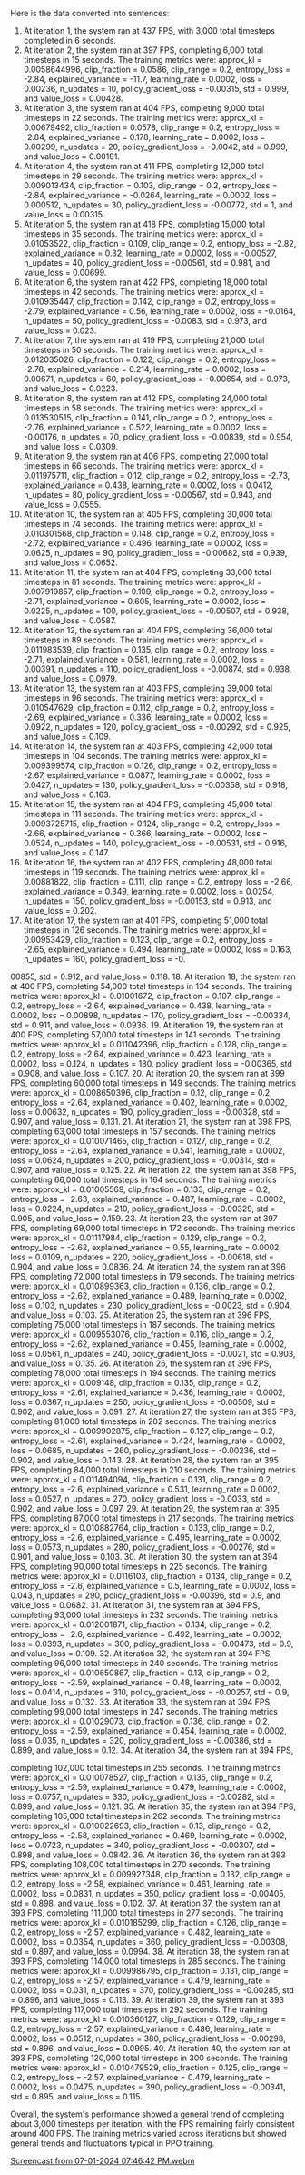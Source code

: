 Here is the data converted into sentences:

1. At iteration 1, the system ran at 437 FPS, with 3,000 total timesteps completed in 6 seconds.
2. At iteration 2, the system ran at 397 FPS, completing 6,000 total timesteps in 15 seconds. The training metrics were: approx_kl = 0.0058644996, clip_fraction = 0.0586, clip_range = 0.2, entropy_loss = -2.84, explained_variance = -11.7, learning_rate = 0.0002, loss = 0.00236, n_updates = 10, policy_gradient_loss = -0.00315, std = 0.999, and value_loss = 0.00428.
3. At iteration 3, the system ran at 404 FPS, completing 9,000 total timesteps in 22 seconds. The training metrics were: approx_kl = 0.00679492, clip_fraction = 0.0578, clip_range = 0.2, entropy_loss = -2.84, explained_variance = 0.178, learning_rate = 0.0002, loss = 0.00299, n_updates = 20, policy_gradient_loss = -0.0042, std = 0.999, and value_loss = 0.00191.
4. At iteration 4, the system ran at 411 FPS, completing 12,000 total timesteps in 29 seconds. The training metrics were: approx_kl = 0.009013434, clip_fraction = 0.103, clip_range = 0.2, entropy_loss = -2.84, explained_variance = -0.0264, learning_rate = 0.0002, loss = 0.000512, n_updates = 30, policy_gradient_loss = -0.00772, std = 1, and value_loss = 0.00315.
5. At iteration 5, the system ran at 418 FPS, completing 15,000 total timesteps in 35 seconds. The training metrics were: approx_kl = 0.01053522, clip_fraction = 0.109, clip_range = 0.2, entropy_loss = -2.82, explained_variance = 0.32, learning_rate = 0.0002, loss = -0.00527, n_updates = 40, policy_gradient_loss = -0.00561, std = 0.981, and value_loss = 0.00699.
6. At iteration 6, the system ran at 422 FPS, completing 18,000 total timesteps in 42 seconds. The training metrics were: approx_kl = 0.010935447, clip_fraction = 0.142, clip_range = 0.2, entropy_loss = -2.79, explained_variance = 0.56, learning_rate = 0.0002, loss = -0.0164, n_updates = 50, policy_gradient_loss = -0.0083, std = 0.973, and value_loss = 0.023.
7. At iteration 7, the system ran at 419 FPS, completing 21,000 total timesteps in 50 seconds. The training metrics were: approx_kl = 0.012035026, clip_fraction = 0.122, clip_range = 0.2, entropy_loss = -2.78, explained_variance = 0.214, learning_rate = 0.0002, loss = 0.00671, n_updates = 60, policy_gradient_loss = -0.00654, std = 0.973, and value_loss = 0.0223.
8. At iteration 8, the system ran at 412 FPS, completing 24,000 total timesteps in 58 seconds. The training metrics were: approx_kl = 0.013530515, clip_fraction = 0.141, clip_range = 0.2, entropy_loss = -2.76, explained_variance = 0.522, learning_rate = 0.0002, loss = -0.00176, n_updates = 70, policy_gradient_loss = -0.00839, std = 0.954, and value_loss = 0.0309.
9. At iteration 9, the system ran at 406 FPS, completing 27,000 total timesteps in 66 seconds. The training metrics were: approx_kl = 0.011975711, clip_fraction = 0.12, clip_range = 0.2, entropy_loss = -2.73, explained_variance = 0.438, learning_rate = 0.0002, loss = 0.0412, n_updates = 80, policy_gradient_loss = -0.00567, std = 0.943, and value_loss = 0.0555.
10. At iteration 10, the system ran at 405 FPS, completing 30,000 total timesteps in 74 seconds. The training metrics were: approx_kl = 0.010301568, clip_fraction = 0.148, clip_range = 0.2, entropy_loss = -2.72, explained_variance = 0.496, learning_rate = 0.0002, loss = 0.0625, n_updates = 90, policy_gradient_loss = -0.00682, std = 0.939, and value_loss = 0.0652.
11. At iteration 11, the system ran at 404 FPS, completing 33,000 total timesteps in 81 seconds. The training metrics were: approx_kl = 0.007919857, clip_fraction = 0.109, clip_range = 0.2, entropy_loss = -2.71, explained_variance = 0.605, learning_rate = 0.0002, loss = 0.0225, n_updates = 100, policy_gradient_loss = -0.00507, std = 0.938, and value_loss = 0.0587.
12. At iteration 12, the system ran at 404 FPS, completing 36,000 total timesteps in 89 seconds. The training metrics were: approx_kl = 0.011983539, clip_fraction = 0.135, clip_range = 0.2, entropy_loss = -2.71, explained_variance = 0.581, learning_rate = 0.0002, loss = 0.00391, n_updates = 110, policy_gradient_loss = -0.00874, std = 0.938, and value_loss = 0.0979.
13. At iteration 13, the system ran at 403 FPS, completing 39,000 total timesteps in 96 seconds. The training metrics were: approx_kl = 0.010547629, clip_fraction = 0.112, clip_range = 0.2, entropy_loss = -2.69, explained_variance = 0.336, learning_rate = 0.0002, loss = 0.0922, n_updates = 120, policy_gradient_loss = -0.00292, std = 0.925, and value_loss = 0.109.
14. At iteration 14, the system ran at 403 FPS, completing 42,000 total timesteps in 104 seconds. The training metrics were: approx_kl = 0.009399574, clip_fraction = 0.126, clip_range = 0.2, entropy_loss = -2.67, explained_variance = 0.0877, learning_rate = 0.0002, loss = 0.0427, n_updates = 130, policy_gradient_loss = -0.00358, std = 0.918, and value_loss = 0.163.
15. At iteration 15, the system ran at 404 FPS, completing 45,000 total timesteps in 111 seconds. The training metrics were: approx_kl = 0.0093725715, clip_fraction = 0.124, clip_range = 0.2, entropy_loss = -2.66, explained_variance = 0.366, learning_rate = 0.0002, loss = 0.0524, n_updates = 140, policy_gradient_loss = -0.00531, std = 0.916, and value_loss = 0.147.
16. At iteration 16, the system ran at 402 FPS, completing 48,000 total timesteps in 119 seconds. The training metrics were: approx_kl = 0.00881822, clip_fraction = 0.111, clip_range = 0.2, entropy_loss = -2.66, explained_variance = 0.349, learning_rate = 0.0002, loss = 0.0254, n_updates = 150, policy_gradient_loss = -0.00153, std = 0.913, and value_loss = 0.202.
17. At iteration 17, the system ran at 401 FPS, completing 51,000 total timesteps in 126 seconds. The training metrics were: approx_kl = 0.00953429, clip_fraction = 0.123, clip_range = 0.2, entropy_loss = -2.65, explained_variance = 0.494, learning_rate = 0.0002, loss = 0.163, n_updates = 160, policy_gradient_loss = -0.

00855, std = 0.912, and value_loss = 0.118.
18. At iteration 18, the system ran at 400 FPS, completing 54,000 total timesteps in 134 seconds. The training metrics were: approx_kl = 0.01001672, clip_fraction = 0.107, clip_range = 0.2, entropy_loss = -2.64, explained_variance = 0.438, learning_rate = 0.0002, loss = 0.00898, n_updates = 170, policy_gradient_loss = -0.00334, std = 0.911, and value_loss = 0.0936.
19. At iteration 19, the system ran at 400 FPS, completing 57,000 total timesteps in 141 seconds. The training metrics were: approx_kl = 0.011042396, clip_fraction = 0.128, clip_range = 0.2, entropy_loss = -2.64, explained_variance = 0.423, learning_rate = 0.0002, loss = 0.124, n_updates = 180, policy_gradient_loss = -0.00365, std = 0.908, and value_loss = 0.107.
20. At iteration 20, the system ran at 399 FPS, completing 60,000 total timesteps in 149 seconds. The training metrics were: approx_kl = 0.008650396, clip_fraction = 0.12, clip_range = 0.2, entropy_loss = -2.64, explained_variance = 0.402, learning_rate = 0.0002, loss = 0.00632, n_updates = 190, policy_gradient_loss = -0.00328, std = 0.907, and value_loss = 0.131.
21. At iteration 21, the system ran at 398 FPS, completing 63,000 total timesteps in 157 seconds. The training metrics were: approx_kl = 0.010071465, clip_fraction = 0.127, clip_range = 0.2, entropy_loss = -2.64, explained_variance = 0.541, learning_rate = 0.0002, loss = 0.0624, n_updates = 200, policy_gradient_loss = -0.00314, std = 0.907, and value_loss = 0.125.
22. At iteration 22, the system ran at 398 FPS, completing 66,000 total timesteps in 164 seconds. The training metrics were: approx_kl = 0.01005569, clip_fraction = 0.133, clip_range = 0.2, entropy_loss = -2.63, explained_variance = 0.487, learning_rate = 0.0002, loss = 0.0224, n_updates = 210, policy_gradient_loss = -0.00329, std = 0.905, and value_loss = 0.159.
23. At iteration 23, the system ran at 397 FPS, completing 69,000 total timesteps in 172 seconds. The training metrics were: approx_kl = 0.01117984, clip_fraction = 0.129, clip_range = 0.2, entropy_loss = -2.62, explained_variance = 0.55, learning_rate = 0.0002, loss = 0.0109, n_updates = 220, policy_gradient_loss = -0.00618, std = 0.904, and value_loss = 0.0836.
24. At iteration 24, the system ran at 396 FPS, completing 72,000 total timesteps in 179 seconds. The training metrics were: approx_kl = 0.010899363, clip_fraction = 0.136, clip_range = 0.2, entropy_loss = -2.62, explained_variance = 0.489, learning_rate = 0.0002, loss = 0.103, n_updates = 230, policy_gradient_loss = -0.0023, std = 0.904, and value_loss = 0.103.
25. At iteration 25, the system ran at 396 FPS, completing 75,000 total timesteps in 187 seconds. The training metrics were: approx_kl = 0.009553076, clip_fraction = 0.116, clip_range = 0.2, entropy_loss = -2.62, explained_variance = 0.455, learning_rate = 0.0002, loss = 0.0561, n_updates = 240, policy_gradient_loss = -0.0021, std = 0.903, and value_loss = 0.135.
26. At iteration 26, the system ran at 396 FPS, completing 78,000 total timesteps in 194 seconds. The training metrics were: approx_kl = 0.009148, clip_fraction = 0.135, clip_range = 0.2, entropy_loss = -2.61, explained_variance = 0.436, learning_rate = 0.0002, loss = 0.0367, n_updates = 250, policy_gradient_loss = -0.00509, std = 0.902, and value_loss = 0.091.
27. At iteration 27, the system ran at 395 FPS, completing 81,000 total timesteps in 202 seconds. The training metrics were: approx_kl = 0.009902875, clip_fraction = 0.127, clip_range = 0.2, entropy_loss = -2.61, explained_variance = 0.424, learning_rate = 0.0002, loss = 0.0685, n_updates = 260, policy_gradient_loss = -0.00236, std = 0.902, and value_loss = 0.143.
28. At iteration 28, the system ran at 395 FPS, completing 84,000 total timesteps in 210 seconds. The training metrics were: approx_kl = 0.011494094, clip_fraction = 0.131, clip_range = 0.2, entropy_loss = -2.6, explained_variance = 0.531, learning_rate = 0.0002, loss = 0.0527, n_updates = 270, policy_gradient_loss = -0.0033, std = 0.902, and value_loss = 0.097.
29. At iteration 29, the system ran at 395 FPS, completing 87,000 total timesteps in 217 seconds. The training metrics were: approx_kl = 0.010882764, clip_fraction = 0.133, clip_range = 0.2, entropy_loss = -2.6, explained_variance = 0.495, learning_rate = 0.0002, loss = 0.0573, n_updates = 280, policy_gradient_loss = -0.00276, std = 0.901, and value_loss = 0.103.
30. At iteration 30, the system ran at 394 FPS, completing 90,000 total timesteps in 225 seconds. The training metrics were: approx_kl = 0.0116103, clip_fraction = 0.134, clip_range = 0.2, entropy_loss = -2.6, explained_variance = 0.5, learning_rate = 0.0002, loss = 0.043, n_updates = 290, policy_gradient_loss = -0.00396, std = 0.9, and value_loss = 0.0682.
31. At iteration 31, the system ran at 394 FPS, completing 93,000 total timesteps in 232 seconds. The training metrics were: approx_kl = 0.012001871, clip_fraction = 0.134, clip_range = 0.2, entropy_loss = -2.6, explained_variance = 0.492, learning_rate = 0.0002, loss = 0.0393, n_updates = 300, policy_gradient_loss = -0.00473, std = 0.9, and value_loss = 0.109.
32. At iteration 32, the system ran at 394 FPS, completing 96,000 total timesteps in 240 seconds. The training metrics were: approx_kl = 0.010650867, clip_fraction = 0.13, clip_range = 0.2, entropy_loss = -2.59, explained_variance = 0.48, learning_rate = 0.0002, loss = 0.0414, n_updates = 310, policy_gradient_loss = -0.00257, std = 0.9, and value_loss = 0.132.
33. At iteration 33, the system ran at 394 FPS, completing 99,000 total timesteps in 247 seconds. The training metrics were: approx_kl = 0.01029073, clip_fraction = 0.136, clip_range = 0.2, entropy_loss = -2.59, explained_variance = 0.454, learning_rate = 0.0002, loss = 0.035, n_updates = 320, policy_gradient_loss = -0.00386, std = 0.899, and value_loss = 0.12.
34. At iteration 34, the system ran at 394 FPS,

 completing 102,000 total timesteps in 255 seconds. The training metrics were: approx_kl = 0.010078527, clip_fraction = 0.135, clip_range = 0.2, entropy_loss = -2.59, explained_variance = 0.479, learning_rate = 0.0002, loss = 0.0757, n_updates = 330, policy_gradient_loss = -0.00282, std = 0.899, and value_loss = 0.121.
35. At iteration 35, the system ran at 394 FPS, completing 105,000 total timesteps in 262 seconds. The training metrics were: approx_kl = 0.010022693, clip_fraction = 0.13, clip_range = 0.2, entropy_loss = -2.58, explained_variance = 0.469, learning_rate = 0.0002, loss = 0.0723, n_updates = 340, policy_gradient_loss = -0.00307, std = 0.898, and value_loss = 0.0842.
36. At iteration 36, the system ran at 393 FPS, completing 108,000 total timesteps in 270 seconds. The training metrics were: approx_kl = 0.009927348, clip_fraction = 0.132, clip_range = 0.2, entropy_loss = -2.58, explained_variance = 0.461, learning_rate = 0.0002, loss = 0.0831, n_updates = 350, policy_gradient_loss = -0.00405, std = 0.898, and value_loss = 0.102.
37. At iteration 37, the system ran at 393 FPS, completing 111,000 total timesteps in 277 seconds. The training metrics were: approx_kl = 0.010185299, clip_fraction = 0.126, clip_range = 0.2, entropy_loss = -2.57, explained_variance = 0.482, learning_rate = 0.0002, loss = 0.0354, n_updates = 360, policy_gradient_loss = -0.00308, std = 0.897, and value_loss = 0.0994.
38. At iteration 38, the system ran at 393 FPS, completing 114,000 total timesteps in 285 seconds. The training metrics were: approx_kl = 0.009986795, clip_fraction = 0.131, clip_range = 0.2, entropy_loss = -2.57, explained_variance = 0.479, learning_rate = 0.0002, loss = 0.031, n_updates = 370, policy_gradient_loss = -0.00285, std = 0.896, and value_loss = 0.113.
39. At iteration 39, the system ran at 393 FPS, completing 117,000 total timesteps in 292 seconds. The training metrics were: approx_kl = 0.010360127, clip_fraction = 0.129, clip_range = 0.2, entropy_loss = -2.57, explained_variance = 0.486, learning_rate = 0.0002, loss = 0.0512, n_updates = 380, policy_gradient_loss = -0.00298, std = 0.896, and value_loss = 0.0995.
40. At iteration 40, the system ran at 393 FPS, completing 120,000 total timesteps in 300 seconds. The training metrics were: approx_kl = 0.010479529, clip_fraction = 0.125, clip_range = 0.2, entropy_loss = -2.57, explained_variance = 0.479, learning_rate = 0.0002, loss = 0.0475, n_updates = 390, policy_gradient_loss = -0.00341, std = 0.895, and value_loss = 0.115.

Overall, the system's performance showed a general trend of completing about 3,000 timesteps per iteration, with the FPS remaining fairly consistent around 400 FPS. The training metrics varied across iterations but showed general trends and fluctuations typical in PPO training.

[Screencast from 07-01-2024 07:46:42 PM.webm](https://github.com/Naveed776/Reinforcement-Learning/assets/91262613/0265c1a6-fb33-4542-847d-c4eb52bd26a0)
